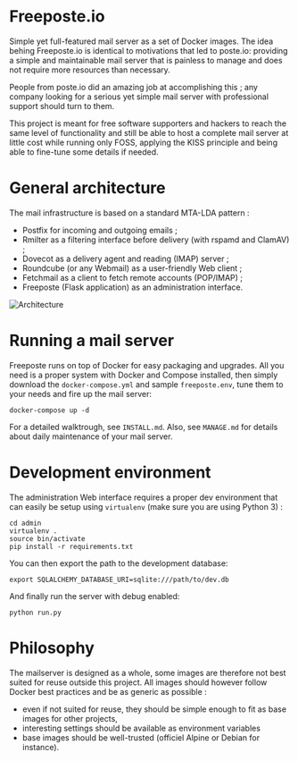 Freeposte.io
============

Simple yet full-featured mail server as a set of Docker images.
The idea behing Freeposte.io is identical to motivations that led to poste.io:
providing a simple and maintainable mail server that is painless to manage and
does not require more resources than necessary.

People from poste.io did an amazing job at accomplishing this ; any company
looking for a serious yet simple mail server with professional support should
turn to them.

This project is meant for free software supporters and hackers to reach the
same level of functionality and still be able to host a complete mail server
at little cost while running only FOSS, applying the KISS principle and being
able to fine-tune some details if needed.

General architecture
====================

The mail infrastructure is based on a standard MTA-LDA pattern :

 * Postfix for incoming and outgoing emails ;
 * Rmilter as a filtering interface before delivery (with rspamd and ClamAV) ;
 * Dovecot as a delivery agent and reading (IMAP) server ;
 * Roundcube (or any Webmail) as a user-friendly Web client ;
 * Fetchmail as a client to fetch remote accounts (POP/IMAP) ;
 * Freeposte (Flask application) as an administration interface.

![Architecture](doc/archi.png)

Running a mail server
=====================

Freeposte runs on top of Docker for easy packaging and upgrades. All you need
is a proper system with Docker and Compose installed, then simply download
the ``docker-compose.yml`` and sample ``freeposte.env``, tune them to your
needs and fire up the mail server:

```
docker-compose up -d
```

For a detailed walktrough, see ``INSTALL.md``. Also, see ``MANAGE.md`` for
details about daily maintenance of your mail server.

Development environment
=======================

The administration Web interface requires a proper dev environment that can easily be setup using ``virtualenv`` (make sure you are using Python 3) :

```
cd admin
virtualenv .
source bin/activate
pip install -r requirements.txt
```

You can then export the path to the development database:

```
export SQLALCHEMY_DATABASE_URI=sqlite:///path/to/dev.db
```

And finally run the server with debug enabled:

```
python run.py
```

Philosophy
==========

The mailserver is designed as a whole, some images are therefore not best
suited for reuse outside this project. All images should however follow
Docker best practices and be as generic as possible :

 - even if not suited for reuse, they should be simple enough to
   fit as base images for other projects,
 - interesting settings should be available as environment variables
 - base images should be well-trusted (officiel Alpine or Debian for instance).
 

